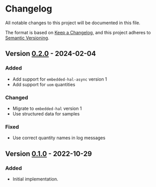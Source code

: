 # Changelog

All notable changes to this project will be documented in this file.

The format is based on [Keep a Changelog](https://keepachangelog.com/en/1.0.0/),
and this project adheres to [Semantic Versioning](https://semver.org/spec/v2.0.0.html).


## Version [0.2.0] - 2024-02-04

### Added

- Add support for `embedded-hal-async` version 1
- Add support for `uom` quantities

### Changed

- Migrate to `embedded-hal` version 1
- Use structured data for samples

### Fixed

- Use correct quantity names in log messages


## Version [0.1.0] - 2022-10-29

### Added

- Initial implementation.

[0.1.0]: https://gitlab.com/claudiomattera/bme280-rs/-/tags/v0.1.0
[0.2.0]: https://gitlab.com/claudiomattera/bme280-rs/-/tags/v0.2.0
